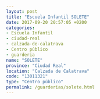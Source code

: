 ```yaml
---
layout: post
title: "Escuela Infantil SOLETE"
date: 2017-09-20 20:57:05 +0200
categories:
- Escuela Infantil
- ciudad-real
- calzada-de-calatrava
- Centro público
- guarderia
name: "SOLETE"
province: "Ciudad Real"
location: "Calzada de Calatrava"
code: "13011321"
type: "Centro público"
permalink: /guarderias/solete.html
---
```

